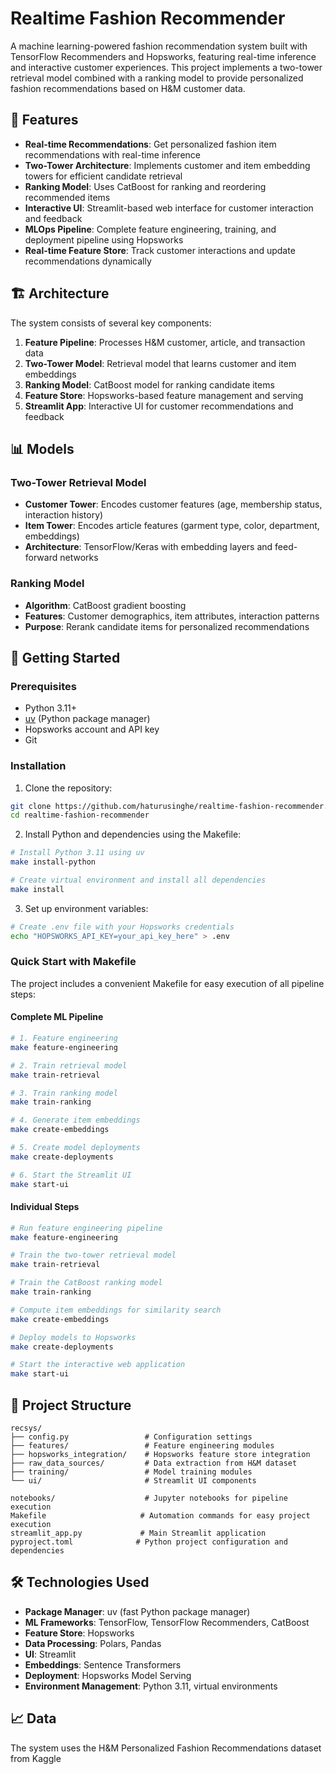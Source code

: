 # Realtime Fashion Recommender

A machine learning-powered fashion recommendation system built with TensorFlow Recommenders and Hopsworks, featuring real-time inference and interactive customer experiences. This project implements a two-tower retrieval model combined with a ranking model to provide personalized fashion recommendations based on H&M customer data.

## 🌟 Features

- **Real-time Recommendations**: Get personalized fashion item recommendations with real-time inference
- **Two-Tower Architecture**: Implements customer and item embedding towers for efficient candidate retrieval
- **Ranking Model**: Uses CatBoost for ranking and reordering recommended items
- **Interactive UI**: Streamlit-based web interface for customer interaction and feedback
- **MLOps Pipeline**: Complete feature engineering, training, and deployment pipeline using Hopsworks
- **Real-time Feature Store**: Track customer interactions and update recommendations dynamically

## 🏗️ Architecture

The system consists of several key components:

1. **Feature Pipeline**: Processes H&M customer, article, and transaction data
2. **Two-Tower Model**: Retrieval model that learns customer and item embeddings
3. **Ranking Model**: CatBoost model for ranking candidate items
4. **Feature Store**: Hopsworks-based feature management and serving
5. **Streamlit App**: Interactive UI for customer recommendations and feedback

## 📊 Models

### Two-Tower Retrieval Model
- **Customer Tower**: Encodes customer features (age, membership status, interaction history)
- **Item Tower**: Encodes article features (garment type, color, department, embeddings)
- **Architecture**: TensorFlow/Keras with embedding layers and feed-forward networks

### Ranking Model
- **Algorithm**: CatBoost gradient boosting
- **Features**: Customer demographics, item attributes, interaction patterns
- **Purpose**: Rerank candidate items for personalized recommendations

## 🚀 Getting Started

### Prerequisites

- Python 3.11+
- [uv](https://docs.astral.sh/uv/) (Python package manager)
- Hopsworks account and API key
- Git

### Installation

1. Clone the repository:
```bash
git clone https://github.com/haturusinghe/realtime-fashion-recommender.git
cd realtime-fashion-recommender
```

2. Install Python and dependencies using the Makefile:
```bash
# Install Python 3.11 using uv
make install-python

# Create virtual environment and install all dependencies
make install
```

3. Set up environment variables:
```bash
# Create .env file with your Hopsworks credentials
echo "HOPSWORKS_API_KEY=your_api_key_here" > .env
```

### Quick Start with Makefile

The project includes a convenient Makefile for easy execution of all pipeline steps:

#### Complete ML Pipeline
```bash
# 1. Feature engineering
make feature-engineering

# 2. Train retrieval model
make train-retrieval

# 3. Train ranking model  
make train-ranking

# 4. Generate item embeddings
make create-embeddings

# 5. Create model deployments
make create-deployments

# 6. Start the Streamlit UI
make start-ui
```

#### Individual Steps
```bash
# Run feature engineering pipeline
make feature-engineering

# Train the two-tower retrieval model
make train-retrieval

# Train the CatBoost ranking model
make train-ranking

# Compute item embeddings for similarity search
make create-embeddings

# Deploy models to Hopsworks
make create-deployments

# Start the interactive web application
make start-ui
```


## 📁 Project Structure

```
recsys/
├── config.py                 # Configuration settings
├── features/                 # Feature engineering modules
├── hopsworks_integration/    # Hopsworks feature store integration
├── raw_data_sources/         # Data extraction from H&M dataset
├── training/                 # Model training modules
└── ui/                       # Streamlit UI components

notebooks/                    # Jupyter notebooks for pipeline execution
Makefile                     # Automation commands for easy project execution
streamlit_app.py             # Main Streamlit application
pyproject.toml              # Python project configuration and dependencies
```



## 🛠️ Technologies Used

- **Package Manager**: uv (fast Python package manager)
- **ML Frameworks**: TensorFlow, TensorFlow Recommenders, CatBoost
- **Feature Store**: Hopsworks
- **Data Processing**: Polars, Pandas
- **UI**: Streamlit
- **Embeddings**: Sentence Transformers
- **Deployment**: Hopsworks Model Serving
- **Environment Management**: Python 3.11, virtual environments

## 📈 Data

The system uses the H&M Personalized Fashion Recommendations dataset from Kaggle

